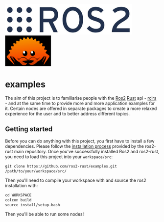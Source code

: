 <img src="./images/Logo-ROS_2-Main.jpg" alt="../images/Logo-ROS_2-Main.jpg" height="100"/> <img src="./images/ferris.jpg" alt="../images/ferris.jpg" height="100"/>
# examples
The aim of this project is to familiarise people with the [Ros2](https://docs.ros.org) 
[Rust](https://www.rust-lang.org/) api - 
[rclrs](https://github.com/ros2-rust/ros2_rust) - and at the same time to provide more and more application examples for it. Certain nodes are offered in separate packages to create a more relaxed experience for the user and to better address different topics.  
## Getting started
Before you can do anything with this project, you first have to install a few dependencies. Please follow the [installation process](https://github.com/ros2-rust/ros2_rust/blob/main/README.md) provided by the ros2-rust main repository.
Once you've successfully installed Ros2 and ros2-rust, you need to load this project into your `workspace/src`:
```
git clone https://github.com/ros2-rust/examples.git /path/to/your/workspace/src/
```
Then you'll need to compile your workspace with and source the ros2 installation with:
```
cd WORKSPACE
colcon build
source install/setup.bash
```
Then you'll be able to run some nodes!
